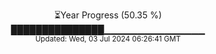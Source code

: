 <p align="center">
⏳Year Progress (50.35 %) <br>
███████████████▁▁▁▁▁▁▁▁▁▁▁▁▁▁▁ <br>
<sub>Updated: Wed, 03 Jul 2024 06:26:41 GMT</sub>
</p>

